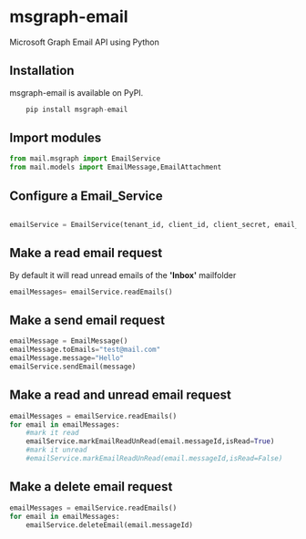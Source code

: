 # msgraph-email
Microsoft Graph Email API using Python

## Installation
msgraph-email is available on PyPI.
```python
    pip install msgraph-email
```

## Import modules

```python
from mail.msgraph import EmailService
from mail.models import EmailMessage,EmailAttachment
```

## Configure a Email_Service 
```python

emailService = EmailService(tenant_id, client_id, client_secret, email_address)

```
## Make a read email request
By default it will read unread emails of the **'Inbox'** mailfolder
```python
emailMessages= emailService.readEmails() 
```
## Make a send email request
```python
emailMessage = EmailMessage()
emailMessage.toEmails="test@mail.com"
emailMessage.message="Hello"
emailService.sendEmail(message)
```

## Make a read and unread email request
```python
emailMessages = emailService.readEmails()
for email in emailMessages:
    #mark it read
    emailService.markEmailReadUnRead(email.messageId,isRead=True)
    #mark it unread
    #emailService.markEmailReadUnRead(email.messageId,isRead=False)

```
## Make a delete email request
```python
emailMessages = emailService.readEmails()
for email in emailMessages:
    emailService.deleteEmail(email.messageId)
```